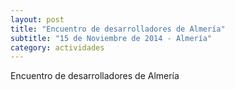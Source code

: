 ```yaml
---
layout: post
title: "Encuentro de desarrolladores de Almería"
subtitle: "15 de Noviembre de 2014 - Almería"
category: actividades
---
```

Encuentro de desarrolladores de Almería